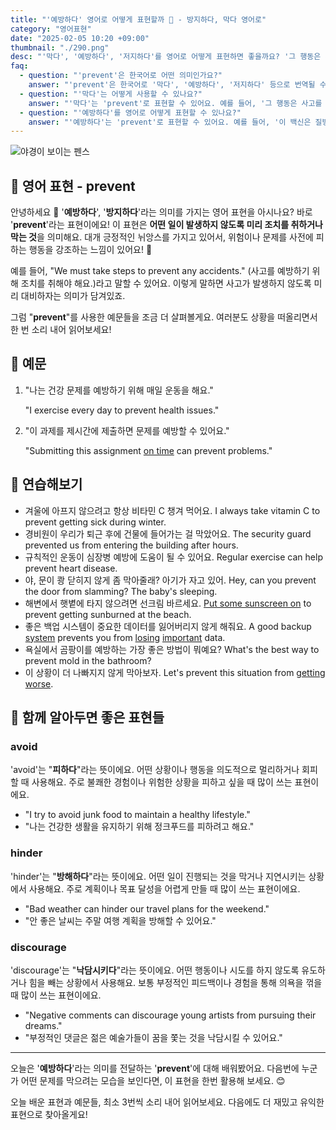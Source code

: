 ```yaml
---
title: "'예방하다' 영어로 어떻게 표현할까 ️🚧 - 방지하다, 막다 영어로"
category: "영어표현"
date: "2025-02-05 10:20 +09:00"
thumbnail: "./290.png"
desc: "'막다', '예방하다', '저지하다'를 영어로 어떻게 표현하면 좋을까요? '그 행동은 사고를 막는 데 도움이 돼요', '이 백신은 질병을 예방해요' 등을 영어로 표현하는 법을 배워봅시다. 다양한 예문을 통해서 연습하고 본인의 표현으로 만들어 보세요."
faq:
  - question: "'prevent'은 한국어로 어떤 의미인가요?"
    answer: "'prevent'은 한국어로 '막다', '예방하다', '저지하다' 등으로 번역될 수 있어요."
  - question: "'막다'는 어떻게 사용할 수 있나요?"
    answer: "'막다'는 'prevent'로 표현할 수 있어요. 예를 들어, '그 행동은 사고를 막는 데 도움이 돼요'는 'That action helps to prevent accidents'로 말할 수 있어요."
  - question: "'예방하다'를 영어로 어떻게 표현할 수 있나요?"
    answer: "'예방하다'는 'prevent'로 표현할 수 있어요. 예를 들어, '이 백신은 질병을 예방해요'는 'This vaccine prevents disease'로 말할 수 있어요."
---
```


![야경이 보이는 펜스](./290-1.jpg)

## 🌟 영어 표현 - prevent

안녕하세요 👋 '**예방하다**', '**방지하다**'라는 의미를 가지는 영어 표현을 아시나요? 바로 '**prevent**'라는 표현이에요! 이 표현은 **어떤 일이 발생하지 않도록 미리 조치를 취하거나 막는 것**을 의미해요. 대개 긍정적인 뉘앙스를 가지고 있어서, 위험이나 문제를 사전에 피하는 행동을 강조하는 느낌이 있어요! 🚦

예를 들어, "We must take steps to prevent any accidents." (사고를 예방하기 위해 조치를 취해야 해요.)라고 말할 수 있어요. 이렇게 말하면 사고가 발생하지 않도록 미리 대비하자는 의미가 담겨있죠.

그럼 "**prevent**"를 사용한 예문들을 조금 더 살펴볼게요. 여러분도 상황을 떠올리면서 한 번 소리 내어 읽어보세요!

## 📖 예문

1. "나는 건강 문제를 예방하기 위해 매일 운동을 해요."

   "I exercise every day to prevent health issues."

2. "이 과제를 제시간에 제출하면 문제를 예방할 수 있어요."

   "Submitting this assignment [on time](/blog/vocab-1/043.on-time/) can prevent problems."

## 💬 연습해보기

<ul data-interactive-list>
  <li data-interactive-item>
    <span data-toggler>겨울에 아프지 않으려고 항상 비타민 C 챙겨 먹어요.</span>
    <span data-answer>I always take vitamin C to prevent getting sick during winter.</span>
  </li>
  <li data-interactive-item>
    <span data-toggler>경비원이 우리가 퇴근 후에 건물에 들어가는 걸 막았어요.</span>
    <span data-answer>The security guard prevented us from entering the building after hours.</span>
  </li>
  <li data-interactive-item>
    <span data-toggler>규칙적인 운동이 심장병 예방에 도움이 될 수 있어요.</span>
    <span data-answer>Regular exercise can help prevent heart disease.</span>
  </li>
  <li data-interactive-item>
    <span data-toggler>야, 문이 쾅 닫히지 않게 좀 막아줄래? 아기가 자고 있어.</span>
    <span data-answer>Hey, can you prevent the door from slamming? The baby's sleeping.</span>
  </li>
  <li data-interactive-item>
    <span data-toggler>해변에서 햇볕에 타지 않으려면 선크림 바르세요.</span>
    <span data-answer><a href="/blog/in-english/022.have-something-on/">Put some sunscreen on</a> to prevent getting sunburned at the beach.</span>
  </li>
  <li data-interactive-item>
    <span data-toggler>좋은 백업 시스템이 중요한 데이터를 잃어버리지 않게 해줘요.</span>
    <span data-answer>A good backup <a href="/blog/in-english/432.system/">system</a> prevents you from <a href="/blog/in-english/457.lose/">losing</a> <a href="/blog/in-english/318.important/">important</a> data.</span>
  </li>
  <li data-interactive-item>
    <span data-toggler>욕실에서 곰팡이를 예방하는 가장 좋은 방법이 뭐예요?</span>
    <span data-answer>What's the best way to prevent mold in the bathroom?</span>
  </li>
  <li data-interactive-item>
    <span data-toggler>이 상황이 더 나빠지지 않게 막아보자.</span>
    <span data-answer>Let's prevent this situation from <a href="/blog/in-english/234.get-worse/">getting worse</a>.</span>
  </li>
</ul>

## 🤝 함께 알아두면 좋은 표현들

### avoid

'avoid'는 "**피하다**"라는 뜻이에요. 어떤 상황이나 행동을 의도적으로 멀리하거나 회피할 때 사용해요. 주로 불쾌한 경험이나 위험한 상황을 피하고 싶을 때 많이 쓰는 표현이에요.

- "I try to avoid junk food to maintain a healthy lifestyle."
- "나는 건강한 생활을 유지하기 위해 정크푸드를 피하려고 해요."

### hinder

'hinder'는 "**방해하다**"라는 뜻이에요. 어떤 일이 진행되는 것을 막거나 지연시키는 상황에서 사용해요. 주로 계획이나 목표 달성을 어렵게 만들 때 많이 쓰는 표현이에요.

- "Bad weather can hinder our travel plans for the weekend."
- "안 좋은 날씨는 주말 여행 계획을 방해할 수 있어요."

### discourage

'discourage'는 "**낙담시키다**"라는 뜻이에요. 어떤 행동이나 시도를 하지 않도록 유도하거나 힘을 빼는 상황에서 사용해요. 보통 부정적인 피드백이나 경험을 통해 의욕을 꺾을 때 많이 쓰는 표현이에요.

- "Negative comments can discourage young artists from pursuing their dreams."
- "부정적인 댓글은 젊은 예술가들이 꿈을 쫓는 것을 낙담시킬 수 있어요."

---

오늘은 '**예방하다**'라는 의미를 전달하는 '**prevent**'에 대해 배워봤어요. 다음번에 누군가 어떤 문제를 막으려는 모습을 보인다면, 이 표현을 한번 활용해 보세요. 😊

오늘 배운 표현과 예문들, 최소 3번씩 소리 내어 읽어보세요. 다음에도 더 재밌고 유익한 표현으로 찾아올게요!
